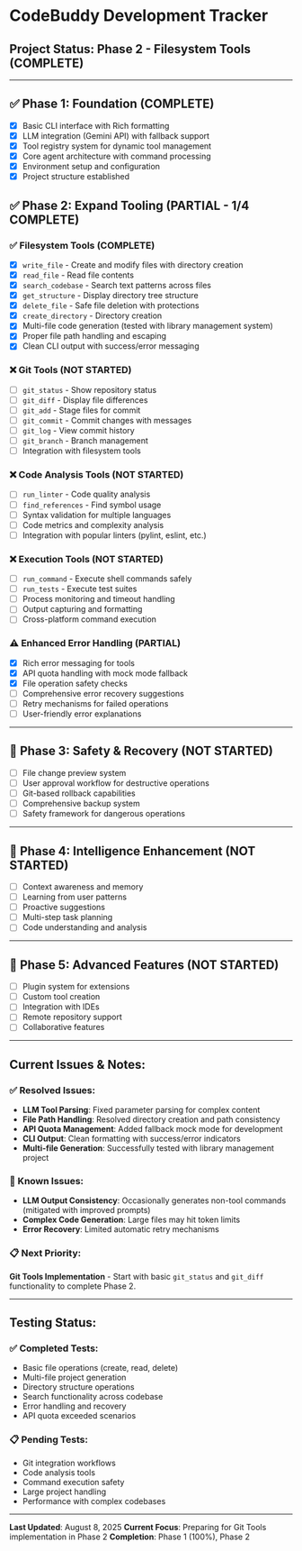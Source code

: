 # CodeBuddy Development Tracker

## Project Status: **Phase 2 - Filesystem Tools (COMPLETE)**

---

## ✅ Phase 1: Foundation (COMPLETE)
- [x] Basic CLI interface with Rich formatting
- [x] LLM integration (Gemini API) with fallback support
- [x] Tool registry system for dynamic tool management
- [x] Core agent architecture with command processing
- [x] Environment setup and configuration
- [x] Project structure established

## ✅ Phase 2: Expand Tooling (PARTIAL - 1/4 COMPLETE)

### ✅ Filesystem Tools (COMPLETE)
- [x] `write_file` - Create and modify files with directory creation
- [x] `read_file` - Read file contents 
- [x] `search_codebase` - Search text patterns across files
- [x] `get_structure` - Display directory tree structure
- [x] `delete_file` - Safe file deletion with protections
- [x] `create_directory` - Directory creation
- [x] Multi-file code generation (tested with library management system)
- [x] Proper file path handling and escaping
- [x] Clean CLI output with success/error messaging

### ❌ Git Tools (NOT STARTED)
- [ ] `git_status` - Show repository status
- [ ] `git_diff` - Display file differences
- [ ] `git_add` - Stage files for commit
- [ ] `git_commit` - Commit changes with messages
- [ ] `git_log` - View commit history
- [ ] `git_branch` - Branch management
- [ ] Integration with filesystem tools

### ❌ Code Analysis Tools (NOT STARTED)
- [ ] `run_linter` - Code quality analysis
- [ ] `find_references` - Find symbol usage
- [ ] Syntax validation for multiple languages
- [ ] Code metrics and complexity analysis
- [ ] Integration with popular linters (pylint, eslint, etc.)

### ❌ Execution Tools (NOT STARTED)
- [ ] `run_command` - Execute shell commands safely
- [ ] `run_tests` - Execute test suites
- [ ] Process monitoring and timeout handling
- [ ] Output capturing and formatting
- [ ] Cross-platform command execution

### ⚠️ Enhanced Error Handling (PARTIAL)
- [x] Rich error messaging for tools
- [x] API quota handling with mock mode fallback
- [x] File operation safety checks
- [ ] Comprehensive error recovery suggestions
- [ ] Retry mechanisms for failed operations
- [ ] User-friendly error explanations

---

## 🚫 Phase 3: Safety & Recovery (NOT STARTED)
- [ ] File change preview system
- [ ] User approval workflow for destructive operations
- [ ] Git-based rollback capabilities
- [ ] Comprehensive backup system
- [ ] Safety framework for dangerous operations

---

## 🚫 Phase 4: Intelligence Enhancement (NOT STARTED)
- [ ] Context awareness and memory
- [ ] Learning from user patterns
- [ ] Proactive suggestions
- [ ] Multi-step task planning
- [ ] Code understanding and analysis

---

## 🚫 Phase 5: Advanced Features (NOT STARTED)
- [ ] Plugin system for extensions
- [ ] Custom tool creation
- [ ] Integration with IDEs
- [ ] Remote repository support
- [ ] Collaborative features

---

## Current Issues & Notes:

### ✅ Resolved Issues:
- **LLM Tool Parsing**: Fixed parameter parsing for complex content
- **File Path Handling**: Resolved directory creation and path consistency
- **API Quota Management**: Added fallback mock mode for development
- **CLI Output**: Clean formatting with success/error indicators
- **Multi-file Generation**: Successfully tested with library management project

### 🔧 Known Issues:
- **LLM Output Consistency**: Occasionally generates non-tool commands (mitigated with improved prompts)
- **Complex Code Generation**: Large files may hit token limits
- **Error Recovery**: Limited automatic retry mechanisms

### 📋 Next Priority:
**Git Tools Implementation** - Start with basic `git_status` and `git_diff` functionality to complete Phase 2.

---

## Testing Status:

### ✅ Completed Tests:
- Basic file operations (create, read, delete)
- Multi-file project generation 
- Directory structure operations
- Search functionality across codebase
- Error handling and recovery
- API quota exceeded scenarios

### 📋 Pending Tests:
- Git integration workflows
- Code analysis tools
- Command execution safety
- Large project handling
- Performance with complex codebases

---

**Last Updated**: August 8, 2025
**Current Focus**: Preparing for Git Tools implementation in Phase 2
**Completion**: Phase 1 (100%), Phase 2